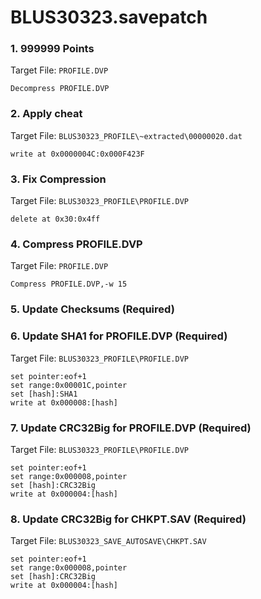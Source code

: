 # BLUS30323.savepatch

### 1.  999999 Points

Target File: `PROFILE.DVP`

```
Decompress PROFILE.DVP
```

### 2. Apply cheat

Target File: `BLUS30323_PROFILE\~extracted\00000020.dat`

```
write at 0x0000004C:0x000F423F
```

### 3. Fix Compression

Target File: `BLUS30323_PROFILE\PROFILE.DVP`

```
delete at 0x30:0x4ff
```

### 4. Compress PROFILE.DVP

Target File: `PROFILE.DVP`

```
Compress PROFILE.DVP,-w 15
```

### 5.  Update Checksums (Required)
### 6. Update SHA1 for PROFILE.DVP (Required)

Target File: `BLUS30323_PROFILE\PROFILE.DVP`

```
set pointer:eof+1
set range:0x00001C,pointer
set [hash]:SHA1
write at 0x000008:[hash]
```

### 7. Update CRC32Big for PROFILE.DVP (Required)

Target File: `BLUS30323_PROFILE\PROFILE.DVP`

```
set pointer:eof+1
set range:0x000008,pointer
set [hash]:CRC32Big
write at 0x000004:[hash]
```

### 8. Update CRC32Big for CHKPT.SAV (Required)

Target File: `BLUS30323_SAVE_AUTOSAVE\CHKPT.SAV`

```
set pointer:eof+1
set range:0x000008,pointer
set [hash]:CRC32Big
write at 0x000004:[hash]
```

